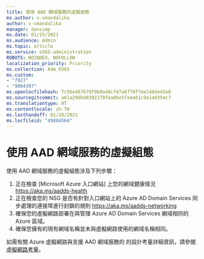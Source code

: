 ```yaml
---
title: 使用 AAD 網域服務的虛擬組態
ms.author: v-smandalika
author: v-smandalika
manager: dansimp
ms.date: 01/15/2021
ms.audience: Admin
ms.topic: article
ms.service: o365-administration
ROBOTS: NOINDEX, NOFOLLOW
localization_priority: Priority
ms.collection: Adm_O365
ms.custom:
- "7927"
- "9004397"
ms.openlocfilehash: 7c56e467679f9b9a48cfd7a6f70f7ee148ded3e8
ms.sourcegitcommit: a61a29dbd0382370fea0be5fa4a61c9a1a9354c7
ms.translationtype: HT
ms.contentlocale: zh-TW
ms.lasthandoff: 01/18/2021
ms.locfileid: "49884564"
---
```

# <a name="virtual-configuration-with-aad-domain-services"></a>使用 AAD 網域服務的虛擬組態

使用 AAD 網域服務的虛擬組態涉及下列步驟： 

1. 正在檢查 [Microsoft Azure 入口網站] 上您的網域健康情況 https://aka.ms/aadds-health
2. 正在檢查您的 NSG 是否有針對入口網站上的 Azure AD Domain Services 同步處理的連接埠進行封鎖的規則 https://aka.ms/aadds-networking
3. 確保您的虛擬網路部署在與管理 Azure AD Domain Services 網域相同的 Azure 區域。
4. 確保您擁有的現有網域名稱並未與虛擬網路使用的網域名稱相同。

如需有關 Azure 虛擬網路與支援 AAD 網域服務的 的設計考量詳細資訊，請參閱 [虛擬網路考量](https://docs.microsoft.com/azure/active-directory-domain-services/network-considerations)。

